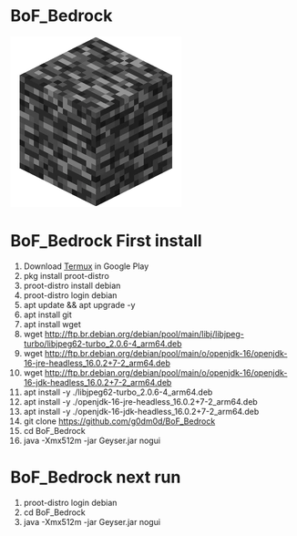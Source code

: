 # BoF_Bedrock
![Bedrock](/logo.png)
# BoF_Bedrock First install
1. Download [Termux](https://play.google.com/store/apps/details?id=com.termux&hl=en&gl=US) in Google Play
2. pkg install proot-distro
3. proot-distro install debian 
4. proot-distro login debian
5. apt update && apt upgrade -y
6. apt install git
7. apt install wget
8. wget http://ftp.br.debian.org/debian/pool/main/libj/libjpeg-turbo/libjpeg62-turbo_2.0.6-4_arm64.deb
9. wget http://ftp.br.debian.org/debian/pool/main/o/openjdk-16/openjdk-16-jre-headless_16.0.2+7-2_arm64.deb
10. wget http://ftp.br.debian.org/debian/pool/main/o/openjdk-16/openjdk-16-jdk-headless_16.0.2+7-2_arm64.deb
11. apt install -y ./libjpeg62-turbo_2.0.6-4_arm64.deb
12. apt install -y ./openjdk-16-jre-headless_16.0.2+7-2_arm64.deb
13. apt install -y ./openjdk-16-jdk-headless_16.0.2+7-2_arm64.deb
14. git clone https://github.com/g0dm0d/BoF_Bedrock
15. cd BoF_Bedrock
16. java -Xmx512m -jar Geyser.jar nogui
# BoF_Bedrock next run
1. proot-distro login debian
2. cd BoF_Bedrock
3. java -Xmx512m -jar Geyser.jar nogui
